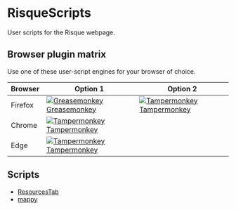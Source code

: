 # RisqueScripts
User scripts for the Risque webpage.

## Browser plugin matrix

Use one of these user-script engines for your browser of choice.

| Browser | Option 1 | Option 2 |
| ------- | -------- | -------- |
| Firefox | [![Greasemonkey](https://addons.cdn.mozilla.net/user-media/addon_icons/0/748-64.png?modified=1531822767)](https://addons.mozilla.org/en-US/firefox/addon/greasemonkey/) [Greasemonkey](https://addons.mozilla.org/en-US/firefox/addon/greasemonkey/) | [![Tampermonkey](https://addons.cdn.mozilla.net/user-media/addon_icons/683/683490-64.png?modified=1536869578)](https://addons.mozilla.org/en-US/firefox/addon/tampermonkey/?src=search) [Tampermonkey](https://addons.mozilla.org/en-US/firefox/addon/tampermonkey/?src=search) |
| Chrome  | [![Tampermonkey](https://addons.cdn.mozilla.net/user-media/addon_icons/683/683490-64.png?modified=1536869578)](https://addons.mozilla.org/en-US/firefox/addon/tampermonkey/?src=search) [Tampermonkey](https://addons.mozilla.org/en-US/firefox/addon/tampermonkey/?src=search) |  |
| Edge    | [![Tampermonkey](https://addons.cdn.mozilla.net/user-media/addon_icons/683/683490-64.png?modified=1536869578)](https://addons.mozilla.org/en-US/firefox/addon/tampermonkey/?src=search) [Tampermonkey](https://addons.mozilla.org/en-US/firefox/addon/tampermonkey/?src=search) | |

## Scripts

- [ResourcesTab](ResourcesTab/)
- [mappy](mappy/)